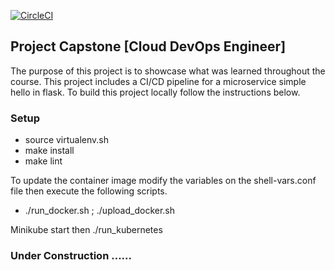 [![CircleCI](https://dl.circleci.com/status-badge/img/gh/ovolmar/udaCapstone-app/tree/main.svg?style=svg)](https://dl.circleci.com/status-badge/redirect/gh/ovolmar/udaCapstone-app/tree/main)
## Project Capstone [Cloud DevOps Engineer] 

The purpose of this project is to showcase what was learned throughout the course. This project includes a CI/CD pipeline for a microservice simple hello in flask.
To build this project locally follow the instructions below.
### Setup
- source virtualenv.sh
- make install
- make lint

To update the container image modify the variables  on the shell-vars.conf file then execute the following scripts.
* ./run_docker.sh ; ./upload_docker.sh

Minikube start then ./run_kubernetes


### Under Construction ...... 
